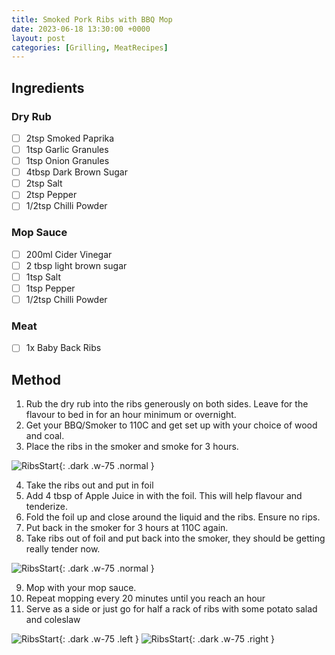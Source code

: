 ```yaml
---
title: Smoked Pork Ribs with BBQ Mop
date: 2023-06-18 13:30:00 +0000
layout: post
categories: [Grilling, MeatRecipes]
---
```

## Ingredients
### Dry Rub
- [ ] 2tsp Smoked Paprika
- [ ] 1tsp Garlic Granules
- [ ] 1tsp Onion Granules
- [ ] 4tbsp Dark Brown Sugar
- [ ] 2tsp Salt
- [ ] 2tsp Pepper
- [ ] 1/2tsp Chilli Powder

### Mop Sauce
- [ ] 200ml Cider Vinegar
- [ ] 2 tbsp light brown sugar
- [ ] 1tsp Salt
- [ ] 1tsp Pepper
- [ ] 1/2tsp Chilli Powder 

### Meat
- [ ] 1x Baby Back Ribs

## Method
1. Rub the dry rub into the ribs generously on both sides. Leave for the flavour to bed in for an hour minimum or overnight.
2. Get your BBQ/Smoker to 110C and get set up with your choice of wood and coal.
3. Place the ribs in the smoker and smoke for 3 hours.

![RibsStart](/assets/images/RibsStart.png){: .dark .w-75 .normal }

4. Take the ribs out and put in foil
5. Add 4 tbsp of Apple Juice in with the foil. This will help flavour and tenderize.
6. Fold the foil up and close around the liquid and the ribs. Ensure no rips.
7. Put back in the smoker for 3 hours at 110C again.
8. Take ribs out of foil and put back into the smoker, they should be getting really tender now.

![RibsStart](/assets/images/Ribs1.png){: .dark .w-75 .normal }

9. Mop with your mop sauce. 
10. Repeat mopping every 20 minutes until you reach an hour
11. Serve as a side or just go for half a rack of ribs with some potato salad and coleslaw 

![RibsStart](/assets/images/Ribs3.png){: .dark .w-75 .left }
![RibsStart](/assets/images/Ribs4.png){: .dark .w-75 .right }